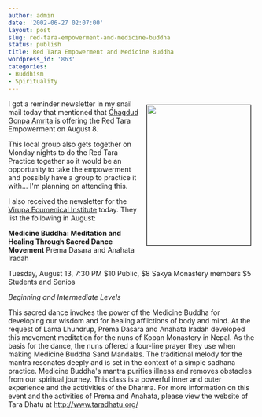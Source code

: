 ```yaml
---
author: admin
date: '2002-06-27 02:07:00'
layout: post
slug: red-tara-empowerment-and-medicine-buddha
status: publish
title: Red Tara Empowerment and Medicine Buddha
wordpress_id: '863'
categories:
- Buddhism
- Spirituality
---
```

<img width="211" vspace="10" hspace="10" height="286" border="1" align="right" src="http://www.zhangzhung.net/lj/red-tara.jpg" />I got a reminder newsletter in my snail mail today that mentioned that <a href="http://www.cmc.net/%7Eamrita/">Chagdud Gonpa Amrita</a> is offering the Red Tara Empowerment on August 8.

This local group also gets together on Monday nights to do the Red Tara Practice together so it would be an opportunity to take the empowerment and possibly have a group to practice it with... I'm planning on attending this.

I also received the newsletter for the <a href="http://www.sakya.org/vei/">Virupa Ecumenical Institute</a> today. They list the following in August:

<strong>Medicine Buddha: Meditation and Healing Through Sacred Dance Movement</strong>
Prema Dasara and Anahata Iradah

Tuesday, August 13, 7:30 PM
$10 Public, $8 Sakya Monastery members
$5 Students and Senios

<em>Beginning and Intermediate Levels</em>

This sacred dance invokes the power of the Medicine Buddha for developing our wisdom and for healing afflictions of body and mind. At the request of Lama Lhundrup, Prema Dasara and Anahata Iradah developed this movement meditation for the nuns of Kopan Monastery in Nepal. As the basis for the dance, the nuns offered a four-line prayer they use when making Medicine Buddha Sand Mandalas. The traditional melody for the mantra resonates deeply and is set in the context of a simple sadhana practice. Medicine Buddha's mantra purifies illness and removes obstacles from our spiritual journey. This class is a powerful inner and outer experience and the actitivities of the Dharma. For more information on this event and the activities of Prema and Anahata, please view the website of Tara Dhatu at <a href="http://www.taradhatu.org/">http://www.taradhatu.org/</a>
